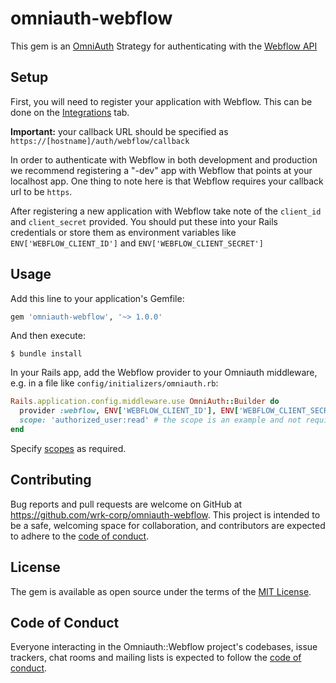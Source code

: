 # omniauth-webflow

This gem is an [OmniAuth](https://github.com/omniauth/omniauth) Strategy for authenticating with the [Webflow API](https://developers.webflow.com/)

## Setup

First, you will need to register your application with Webflow. This can be done on the [Integrations](https://webflow.com/dashboard/account/integrations) tab.

**Important:** your callback URL should be specified as `https://[hostname]/auth/webflow/callback`

In order to authenticate with Webflow in both development and production we recommend registering a "-dev" app with Webflow that points at your localhost app. One thing to note here is that Webflow requires your callback url to be `https`.

After registering a new application with Webflow take note of the `client_id` and `client_secret` provided. You should put these into your Rails credentials or store them as environment variables like `ENV['WEBFLOW_CLIENT_ID']` and `ENV['WEBFLOW_CLIENT_SECRET']`

## Usage

Add this line to your application's Gemfile:

```ruby
gem 'omniauth-webflow', '~> 1.0.0'
```

And then execute:

    $ bundle install

In your Rails app, add the Webflow provider to your Omniauth middleware, e.g. in a file like `config/initializers/omniauth.rb`:

```ruby
Rails.application.config.middleware.use OmniAuth::Builder do
  provider :webflow, ENV['WEBFLOW_CLIENT_ID'], ENV['WEBFLOW_CLIENT_SECRET'],
  scope: 'authorized_user:read' # the scope is an example and not required
end
```

Specify [scopes](https://docs.developers.webflow.com/reference/scopes) as required.

## Contributing

Bug reports and pull requests are welcome on GitHub at https://github.com/wrk-corp/omniauth-webflow. This project is intended to be a safe, welcoming space for collaboration, and contributors are expected to adhere to the [code of conduct](https://github.com/wrk-corp/omniauth-webflow/blob/master/CODE_OF_CONDUCT.md).

## License

The gem is available as open source under the terms of the [MIT License](https://opensource.org/licenses/MIT).

## Code of Conduct

Everyone interacting in the Omniauth::Webflow project's codebases, issue trackers, chat rooms and mailing lists is expected to follow the [code of conduct](https://github.com/wrk-corp/omniauth-webflow/blob/master/CODE_OF_CONDUCT.md).
